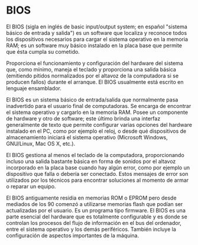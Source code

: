 # BIOS

El BIOS (sigla en inglés de basic input/output system; en español "sistema básico de entrada y salida") es un software que localiza y reconoce todos los dispositivos necesarios para cargar el sistema operativo en la memoria RAM; es un software muy básico instalado en la placa base que permite que ésta cumpla su cometido.

Proporciona el funcionamiento y configuración del hardware del sistema que, como mínimo, maneja el teclado y proporciona una salida básica (emitiendo pitidos normalizados por el altavoz de la computadora si se producen fallos) durante el arranque. El BIOS usualmente está escrito en lenguaje ensamblador.

El BIOS es un sistema básico de entrada/salida que normalmente pasa inadvertido para el usuario final de computadoras. Se encarga de encontrar el sistema operativo y cargarlo en la memoria RAM. Posee un componente de hardware y otro de software; este último brinda una interfaz generalmente de texto que permite configurar varias opciones del hardware instalado en el PC, como por ejemplo el reloj, o desde qué dispositivos de almacenamiento iniciará el sistema operativo (Microsoft Windows, GNU/Linux, Mac OS X, etc.).

El BIOS gestiona al menos el teclado de la computadora, proporcionando incluso una salida bastante básica en forma de sonidos por el altavoz incorporado en la placa base cuando hay algún error, como por ejemplo un dispositivo que falla o debería ser conectado. Estos mensajes de error son utilizados por los técnicos para encontrar soluciones al momento de armar o reparar un equipo.

El BIOS antiguamente residia en memorias ROM o EPROM pero desde mediados de los 90 comenzó a utilizarse memorias flash que podían ser actualizadas por el usuario. Es un programa tipo firmware. El BIOS es una parte esencial del hardware que es totalmente configurable y es donde se controlan los procesos del flujo de información en el bus del ordenador, entre el sistema operativo y los demás periféricos. También incluye la configuración de aspectos importantes de la máquina.

